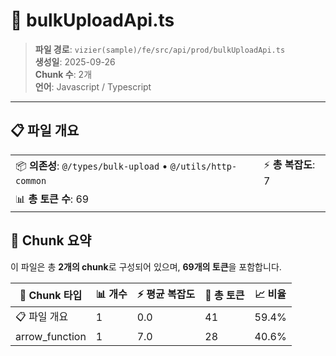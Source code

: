 # 📄 bulkUploadApi.ts

> **파일 경로**: `vizier(sample)/fe/src/api/prod/bulkUploadApi.ts`  
> **생성일**: 2025-09-26  
> **Chunk 수**: 2개  
> **언어**: Javascript / Typescript
---


## 📋 파일 개요

| | |
|--|--|
| 📦 **의존성**: `@/types/bulk-upload` • `@/utils/http-common` | ⚡ **총 복잡도**: 7 |
| 📊 **총 토큰 수**: 69 |  |






## 🧩 Chunk 요약

이 파일은 총 **2개의 chunk**로 구성되어 있으며, **69개의 토큰**을 포함합니다.

| 🧩 Chunk 타입 | 📊 개수 | ⚡ 평균 복잡도 | 📝 총 토큰 | 📈 비율 |
|---------------|--------|-------------|----------|--------|
| 📋 파일 개요 | 1 | 0.0 | 41 | 59.4% |
| arrow_function | 1 | 7.0 | 28 | 40.6% |


